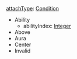 
[attachType](EntrenchmentattachType.md): [Condition](Condition.md)
  * Ability
    * abilityIndex: [Integer](Integer.md)
  * Above
  * Aura
  * Center
  * Invalid